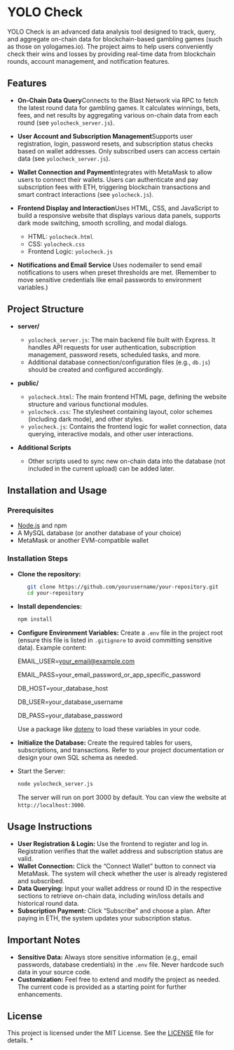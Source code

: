 # YOLO Check

YOLO Check is an advanced data analysis tool designed to track, query, and aggregate on-chain data for blockchain-based gambling games (such as those on yologames.io). The project aims to help users conveniently check their wins and losses by providing real-time data from blockchain rounds, account management, and notification features.

## Features

- **On-Chain Data Query**Connects to the Blast Network via RPC to fetch the latest round data for gambling games. It calculates winnings, bets, fees, and net results by aggregating various on-chain data from each round (see `yolocheck_server.js`).
- **User Account and Subscription Management**Supports user registration, login, password resets, and subscription status checks based on wallet addresses. Only subscribed users can access certain data (see `yolocheck_server.js`).
- **Wallet Connection and Payment**Integrates with MetaMask to allow users to connect their wallets. Users can authenticate and pay subscription fees with ETH, triggering blockchain transactions and smart contract interactions (see `yolocheck.js`).
- **Frontend Display and Interaction**Uses HTML, CSS, and JavaScript to build a responsive website that displays various data panels, supports dark mode switching, smooth scrolling, and modal dialogs.

  - HTML: `yolocheck.html`
  - CSS: `yolocheck.css`
  - Frontend Logic: `yolocheck.js`
- **Notifications and Email Service**
  Uses nodemailer to send email notifications to users when preset thresholds are met. (Remember to move sensitive credentials like email passwords to environment variables.)

## Project Structure

- **server/**

  - `yolocheck_server.js`: The main backend file built with Express. It handles API requests for user authentication, subscription management, password resets, scheduled tasks, and more.
  - Additional database connection/configuration files (e.g., `db.js`) should be created and configured accordingly.
- **public/**

  - `yolocheck.html`: The main frontend HTML page, defining the website structure and various functional modules.
  - `yolocheck.css`: The stylesheet containing layout, color schemes (including dark mode), and other styles.
  - `yolocheck.js`: Contains the frontend logic for wallet connection, data querying, interactive modals, and other user interactions.
- **Additional Scripts**

  - Other scripts used to sync new on-chain data into the database (not included in the current upload) can be added later.

## Installation and Usage

### Prerequisites

- [Node.js](https://nodejs.org/) and npm
- A MySQL database (or another database of your choice)
- MetaMask or another EVM-compatible wallet

### Installation Steps

* **Clone the repository:**

  ```bash
     git clone https://github.com/yourusername/your-repository.git
     cd your-repository
  ```
* **Install dependencies:**

  ```bash
  npm install
  ```
* **Configure Environment Variables:**
  Create a `.env` file in the project root (ensure this file is listed in `.gitignore` to avoid committing sensitive data). Example content:

  EMAIL_USER=your_email@example.com
  
  EMAIL_PASS=your_email_password_or_app_specific_password
  
  DB_HOST=your_database_host
  
  DB_USER=your_database_username
  
  DB_PASS=your_database_password
  
  Use a package like [dotenv](https://www.npmjs.com/package/dotenv) to load these variables in your code.
* **Initialize the Database:**
  Create the required tables for users, subscriptions, and transactions. Refer to your project documentation or design your own SQL schema as needed.
* Start the Server:

  ```bash
  node yolocheck_server.js
  ```
  The server will run on port 3000 by default. You can view the website at `http://localhost:3000`.

## Usage Instructions


  * **User Registration & Login:**
    Use the frontend to register and log in. Registration verifies that the wallet address and subscription status are valid.
  * **Wallet Connection:**
    Click the “Connect Wallet” button to connect via MetaMask. The system will check whether the user is already registered and subscribed.
  * **Data Querying:**
    Input your wallet address or round ID in the respective sections to retrieve on-chain data, including win/loss details and historical round data.
  * **Subscription Payment:**
    Click “Subscribe” and choose a plan. After paying in ETH, the system updates your subscription status.

## Important Notes

  * **Sensitive Data:**
    Always store sensitive information (e.g., email passwords, database credentials) in the `.env` file. Never hardcode such data in your source code.
  * **Customization:**
    Feel free to extend and modify the project as needed. The current code is provided as a starting point for further enhancements.

## License

  This project is licensed under the MIT License. See the [LICENSE](LICENSE) file for details.
*

